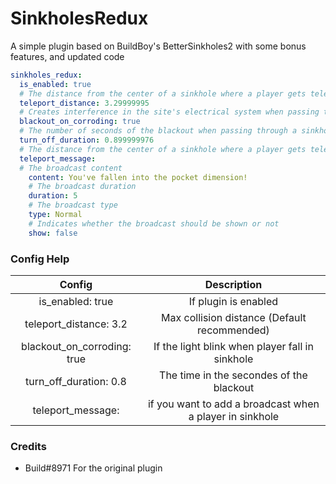 # SinkholesRedux
A simple plugin based on BuildBoy's BetterSinkholes2 with some bonus features, and updated code

```yml
sinkholes_redux:
  is_enabled: true
  # The distance from the center of a sinkhole where a player gets teleported. This is limited to inside the sinkhole's range. 3.3 recommanded
  teleport_distance: 3.29999995
  # Creates interference in the site's electrical system when passing through a sinkhole.
  blackout_on_corroding: true
  # The number of seconds of the blackout when passing through a sinkhole.
  turn_off_duration: 0.899999976
  # The distance from the center of a sinkhole where a player gets teleported. This is limited to inside the sinkhole's range. 2.3 recommanded
  teleport_message:
  # The broadcast content
    content: You've fallen into the pocket dimension!
    # The broadcast duration
    duration: 5
    # The broadcast type
    type: Normal
    # Indicates whether the broadcast should be shown or not
    show: false
```

### Config Help
Config | Description
:---: | :---: 
is_enabled: true | If plugin is enabled
teleport_distance: 3.2 | Max collision distance (Default recommended)
blackout_on_corroding: true | If the light blink when player fall in sinkhole
turn_off_duration: 0.8 | The time in the secondes of the blackout
teleport_message: | if you want to add a broadcast when a player in sinkhole

### Credits
 - Build#8971 For the original plugin
